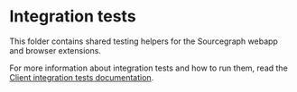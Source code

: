 # Integration tests

This folder contains shared testing helpers for the Sourcegraph webapp and browser extensions.

For more information about integration tests and how to run them, read the [Client integration tests documentation](https://docs-legacy.sourcegraph.com/dev/how-to/testing#client-integration-tests).
